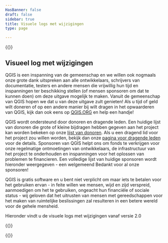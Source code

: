 ```yaml
---
HasBanner: false
draft: false
sidebar: true
title: Visuele logs met wijzigingen
type: page

---
```

{{<content-start >}}
## Visueel log met wijzigingen
QGIS is een inspanning van de gemeenschap en we willen ook nogmaals onze grote dank uitspreken aan alle ontwikkelaars, schrijvers van documentatie, testers en andere mensen die vrijwillig hun tijd en inspanningen ter beschikking stellen (of mensen sponsoren om dat te kunnen doen) om deze uitgave mogelijk te maken. Vanuit de gemeenschap van QGIS hopen we dat u van deze uitgave zult genieten! Als u tijd of geld wilt doneren of op een andere manier bij wilt dragen in het opwaarderen van QGIS, kijk dan ook eens op [QGIS.ORG](https://qgis.org) en help een handje!

QGIS wordt ondersteund door donoren en dragende leden. Een huidige lijst van donoren die grote of kleine bijdragen hebben gegeven aan het project kan worden bekeken op onze [lijst van donoren](/funding/donate/donors/). Als u een dragend lid voor het project zou willen worden, bekijk dan onze [pagina voor dragende leden](/funding/membership/) voor de details. Sponsoren van QGIS helpt ons om fonds te verkrijgen voor onze regelmatige ontmoetingen van ontwikkelaars, de infrastructuur van het project te onderhouden en inspanningen voor het oplossen van problemen te financieren. Een volledige lijst van huidige sponsoren wordt hieronder weergegeven - een welgemeend Bedankt voor al onze sponsoren!

QGIS is gratis software en u bent niet verplicht om maar iets te betalen voor het gebruiken ervan - in feite willen we mensen, wijd en zijd verspreid, aanmoedigen om het te gebruiken, ongeacht hun financiële of sociale status - wij geloven dat het uitrusten van mensen met gereedschappen voor het maken van ruimtelijke beslissingen zal resulteren in een betere wereld voor de gehele mensheid.

Hieronder vindt u de visuele logs met wijzigingen vanaf versie 2.0

{{<visualchangelogs >}}

{{<content-end >}}
